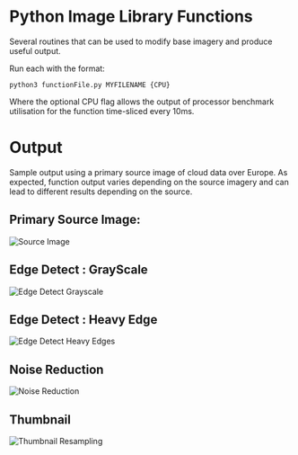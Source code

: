 # Python Image Library Functions

Several routines that can be used to modify base imagery and produce useful output.

Run each with the format:

```python3 functionFile.py MYFILENAME {CPU}```

Where the optional CPU flag allows the output of processor benchmark utilisation for the function time-sliced every 10ms.

# Output

Sample output using a primary source image of cloud data over Europe. As expected, function output varies depending on the source imagery and can lead to different results depending on the source.

## Primary Source Image:

![Source Image](./source_images/worldWeather1.png)

## Edge Detect : GrayScale

![Edge Detect Grayscale](./output_images/EDG_OUTPUT_worldWeather1.png)

## Edge Detect : Heavy Edge

![Edge Detect Heavy Edges](./output_images/ED_OUTPUT_worldWeather1.png)

## Noise Reduction

![Noise Reduction](./output_images/NR_OUTPUT_worldWeather1.png)

## Thumbnail

![Thumbnail Resampling](./output_images/THUMB_OUTPUT_worldWeather1.png)

